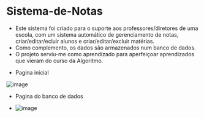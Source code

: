 # Sistema-de-Notas

- Este sistema foi criado para o suporte aos professores/diretores de uma escola, com um sistema automático de gerenciamento de notas, criar/editar/ecluir alunos e criar/editar/excluir matérias.
- Como complemento, os dados são armazenados num banco de dados.
- O projeto serviu-me como aprendizado para aperfeiçoar aprendizados que vieram do curso da Algoritmo.

* Pagina inicial
  
![image](https://github.com/penguiin121/Sistema-de-Notas/assets/65985748/9190539c-7347-4ab5-8fa4-7922f0e11c15)

* Pagina do banco de dados

* ![image](https://github.com/penguiin121/Sistema-de-Notas/assets/65985748/62670c3b-6d57-4690-be6b-670d0751dcf0)
